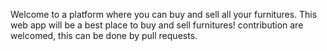 Welcome to a platform where you can buy and sell all your furnitures. This web app will be a best place to buy and sell furnitures! contribution are welcomed,    this can be done by pull requests.
